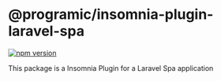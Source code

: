 # @programic/insomnia-plugin-laravel-spa

[![npm version](https://badge.fury.io/js/@programic%2Finsomnia-plugin-laravel-spa.svg)](https://badge.fury.io/js/@programic%2Finsomnia-plugin-laravel-spa)

This package is a Insomnia Plugin for a Laravel Spa application
